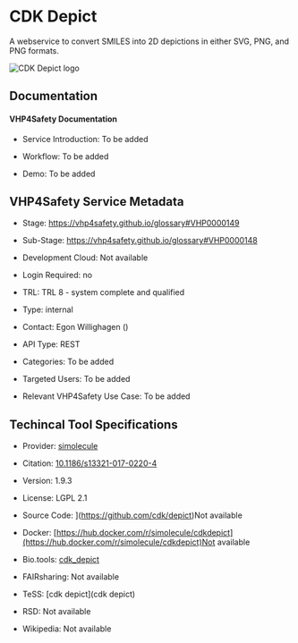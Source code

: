 # CDK Depict

<!--- This file is autogenerated. Edit cdkdepict.json to make changes in this page. --->

A webservice to convert SMILES into 2D depictions in either SVG, PNG, and PNG formats.

![CDK Depict logo](https://raw.githubusercontent.com/VHP4Safety/cloud/main/docs/service/cdkdepict.png)

## Documentation

#### VHP4Safety Documentation

* Service Introduction: To be added

* Workflow: To be added

* Demo: To be added

<h4 id='tess-widget-materials-header'></h4>

<div id='tess-widget-materials-list' class='tess-widget tess-widget-list'></div>
<script>
  function initTeSSWidgets() {
    var query = 'cdkdepict';
    if (query.trim() != '') {
      TessWidget.Materials(document.getElementById('tess-widget-materials-list'),
                           'SimpleList',
                           {
                             opts: {
                               enableSearch: false
                             },
                             params: {
                               pageSize: 5,
                               q: query
                             }
                           });
      document.getElementById('tess-widget-materials-header').innerHTML = 'Documentation from ELIXIR TeSS'
    }
}
</script>
<script async='' defer='' src='https://elixirtess.github.io/TeSS_widgets/components/js/tess-widget-standalone.js' onload='initTeSSWidgets()'></script>

## VHP4Safety Service Metadata

* Stage: https://vhp4safety.github.io/glossary#VHP0000149

* Sub-Stage: https://vhp4safety.github.io/glossary#VHP0000148

* Development Cloud: []()Not available

* Login Required: no

* TRL: TRL 8 - system complete and qualified

* Type: internal

* Contact: Egon Willighagen ()

* API Type: REST

* Categories: To be added

* Targeted Users: To be added

* Relevant VHP4Safety Use Case: To be added

## Techincal Tool Specifications

* Provider: [simolecule]()

* Citation: [10.1186&#x2F;s13321-017-0220-4](https://doi.org/10.1186&#x2F;s13321-017-0220-4)

* Version: 1.9.3

* License: LGPL 2.1

* Source Code: ](https://github.com/cdk/depict)Not available

* Docker: [https://hub.docker.com/r/simolecule/cdkdepict](https://hub.docker.com/r/simolecule/cdkdepict)Not available

* Bio.tools: [cdk_depict](cdk_depict)

* FAIRsharing: Not available

* TeSS: [cdk depict](cdk depict)

* RSD: Not available

* Wikipedia: Not available

<script type="application/ld+json">
  {
    "@context": "https://schema.org/",
    "@type": "SoftwareApplication",
    "http://purl.org/dc/terms/conformsTo": {
      "@type": "CreativeWork", "@id": "https://bioschemas.org/profiles/ComputationalTool/1.0-RELEASE"
    },
    "@id" : "https://vhp4safety.github.io/cloud/service/cdkdepict",
    "name": "CDK Depict",
    "description": "A webservice to convert SMILES into 2D depictions in either SVG, PNG, and PNG formats.",
    "url": "https://cdkdepict.cloud.vhp4safety.nl/"
  }
</script>
